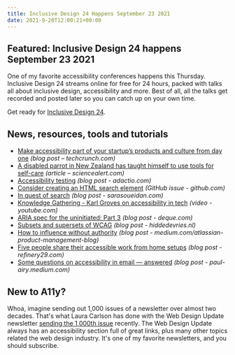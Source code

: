 ```yaml
---
title: Inclusive Design 24 Happens September 23 2021
date: 2021-9-20T12:00:21+00:00
---
```


## Featured: Inclusive Design 24 happens September 23 2021

One of my favorite accessibility conferences happens this Thursday. Inclusive Design 24 streams online for free for 24 hours, packed with talks all about inclusive design, accessibility and more. Best of all, all the talks get recorded and posted later so you can catch up on your own time.

Get ready for [Inclusive Design 24](https://inclusivedesign24.org/2021/).

## News, resources, tools and tutorials

- [Make accessibility part of your startup’s products and culture from day one](https://techcrunch.com/2021/09/03/make-accessibility-part-of-your-startups-products-and-culture-from-day-one/) *(blog post – techcrunch.com)*
- [A disabled parrot in New Zealand has taught himself to use tools for self-care](https://www.sciencealert.com/this-kea-with-only-half-a-beak-called-bruce-uses-tools-for-self-care) *(article – sciencealert.com)*
- [Accessibility testing](https://adactio.com/journal/18458) *(blog post - adactio.com)*
- [Consider creating an HTML search element](https://github.com/whatwg/html/issues/5811) *(GitHub issue - github.com)*
- [In quest of search](https://www.sarasoueidan.com/blog/in-quest-of-search/) *(blog post - sarasoueidan.com)*
- [Knowledge Gathering - Karl Groves on accessibility in tech](https://www.youtube.com/watch?v=b1JPqWmElxI) *(video - youtube.com)*
- [ARIA spec for the uninitiated: Part 3](https://www.deque.com/blog/aria-spec-for-the-uninitiated-part-3/) *(blog post - deque.com)*
- [Subsets and supersets of WCAG](https://hiddedevries.nl/en/blog/2021-09-08-subsets-and-supersets-of-wcag) *(blog post - hiddedevries.nl)*
- [How to influence without authority](https://medium.com/atlassian-product-management-blog/how-to-influence-without-authority-4622ad7d52c9) *(blog post - medium.com/atlassian-product-management-blog)*
- [Five people share their accessible work from home setups](https://www.refinery29.com/en-us/accessible-work-from-home-setups-photos) *(blog post - refinery29.com)*
- [Some questions on accessibility in email — answered](https://paul-airy.medium.com/some-questions-on-accessibility-in-email-answered-7e231f375fd3) *(blog post - paul-airy.medium.com)*

## New to A11y?

Whoa, imagine sending out 1,000 issues of a newsletter over almost two decades. That's what Laura Carlson has done with the Web Design Update newsletter [sending the 1,000th issue](https://itss.d.umn.edu/articles/webdesign-update-1000) recently. The Web Design Update always has an accessibility section full of great links, plus many other topics related the web design industry. It's one of my favorite newsletters, and you should subscribe.
